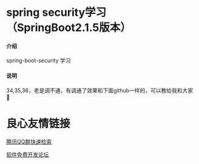 # spring security学习（SpringBoot2.1.5版本）

#### 介绍
spring-boot-security 学习


#### 说明

34,35,36，老是调不通，有调通了效果和下面github一样的，可以教给我和大家 :pray: 


 # 良心友情链接

[腾讯QQ群快速检索](http://u.720life.cn/s/8cf73f7c)

[软件免费开发论坛](http://u.720life.cn/s/bbb01dc0)